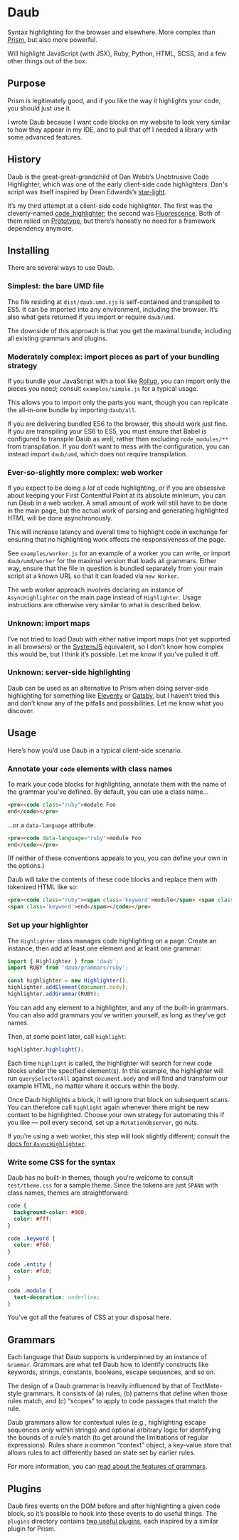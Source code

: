 
# Daub

Syntax highlighting for the browser and elsewhere. More complex than [Prism][], but also more powerful.

Will highlight JavaScript (with JSX), Ruby, Python, HTML, SCSS, and a few other things out of the box.

## Purpose

Prism is legitimately good, and if you like the way it highlights your code, you should just use it.

I wrote Daub because I want code blocks on my website to look very similar to how they appear in my IDE, and to pull that off I needed a library with some advanced features.

## History

Daub is the great-great-grandchild of Dan Webb’s Unobtrusive Code Highlighter, which was one of the early client-side code highlighters. Dan's script was itself inspired by Dean Edwards’s [star-light][].

It’s my third attempt at a client-side code highlighter. The first was the cleverly-named [code_highlighter](https://github.com/savetheclocktower/javascript-stuff/blob/master/code-highlighter/code_highlighter.js); the second was [Fluorescence][]. Both of them relied on [Prototype](http://prototypejs.org/), but there’s honestly no need for a framework dependency anymore.

## Installing

There are several ways to use Daub.

### Simplest: the bare UMD file

The file residing at `dist/daub.umd.cjs` is self-contained and transpiled to ES5. It can be imported into any environment, including the browser. It’s also what gets returned if you import or require `daub/umd`.

The downside of this approach is that you get the maximal bundle, including all existing grammars and plugins.

### Moderately complex: import pieces as part of your bundling strategy

If you bundle your JavaScript with a tool like [Rollup](https://rollupjs.org/), you can import only the pieces you need; consult `examples/simple.js` for a typical usage.

This allows you to import only the parts you want, though you can replicate the all-in-one bundle by importing `daub/all`.

If you are delivering bundled ES6 to the browser, this should work just fine. If you are transpiling your ES6 to ES5, you must ensure that Babel is configured to transpile Daub as well, rather than excluding `node_modules/**` from transpilation. If you don’t want to mess with the configuration, you can instead import `daub/umd`, which does not require transpilation.

### Ever-so-slightly more complex: web worker

If you expect to be doing a _lot_ of code highlighting, or if you are obsessive about keeping your First Contentful Paint at its absolute minimum, you can run Daub in a web worker. A small amount of work will still have to be done in the main page, but the actual work of parsing and generating highlighted HTML will be done asynchronously.

This will increase latency and overall time to highlight code in exchange for ensuring that no highlighting work affects the responsiveness of the page.

See `examples/worker.js` for an example of a worker you can write, or import `daub/umd/worker` for the maximal version that loads all grammars. Either way, ensure that the file in question is bundled separately from your main script at a known URL so that it can loaded via `new Worker`.

The web worker approach involves declaring an instance of `AsyncHighlighter` on the main page instead of `Highlighter`. Usage instructions are otherwise very similar to what is described below.

### Unknown: import maps

I’ve not tried to load Daub with either native import maps (not yet supported in all browsers) or the [SystemJS](https://github.com/systemjs/systemjs) equivalent, so I don’t know how complex this would be, but I think it’s possible. Let me know if you’ve pulled it off.

### Unknown: server-side highlighting

Daub can be used as an alternative to Prism when doing server-side highlighting for something like [Eleventy](https://www.11ty.dev/) or [Gatsby](https://www.gatsbyjs.com/), but I haven’t tried this and don’t know any of the pitfalls and possibilities. Let me know what you discover.


## Usage

Here’s how you’d use Daub in a typical client-side scenario.

### Annotate your `code` elements with class names

To mark your code blocks for highlighting, annotate them with the name of the grammar you’ve defined. By default, you can use a class name…

```html
<pre><code class="ruby">module Foo
end</code></pre>
```

…or a `data-language` attribute.

```html
<pre><code data-language="ruby">module Foo
end</code></pre>
```

(If neither of these conventions appeals to you, you can define your own in the options.)

Daub will take the contents of these code blocks and replace them with tokenized HTML like so:

```html
<pre><code class="ruby"><span class='keyword'>module</span> <span class='module'>Foo</span>
<span class='keyword'>end</span></code></pre>
```

### Set up your highlighter

The `Highlighter` class manages code highlighting on a page. Create an instance, then add at least one element and at least one grammar:

```javascript
import { Highlighter } from 'daub';
import RUBY from 'daub/grammars/ruby';

const highlighter = new Highlighter();
highlighter.addElement(document.body);
highlighter.addGrammar(RUBY);
```

You can add any element to a highlighter, and any of the built-in grammars. You can also add grammars you’ve written yourself, as long as they’ve got names.

Then, at some point later, call `highlight`:

```javascript
highlighter.highlight();
```

Each time `highlight` is called, the highlighter will search for new code blocks under the specified element(s). In this example, the highlighter will run `querySelectorAll` against `document.body` and will find and transform our example HTML, no matter where it occurs within the body.

Once Daub highlights a block, it will ignore that block on subsequent scans. You can therefore call `highlight` again whenever there might be new content to be highlighted. Choose your own strategy for automating this if you like — poll every second, set up a `MutationObserver`, go nuts.

If you’re using a web worker, this step will look slightly different; consult the [docs for `AsyncHighlighter`](./docs/async-highlighter.md).

### Write some CSS for the syntax

Daub has no built-in themes, though you’re welcome to consult `test/theme.css` for a sample theme. Since the tokens are just `SPAN`s with class names, themes are straightforward:

```css
code {
  background-color: #000;
  color: #fff;
}

code .keyword {
  color: #f60;
}

code .entity {
  color: #fc0;
}

code .module {
  text-decoration: underline;
}
```

You’ve got all the features of CSS at your disposal here.

## Grammars

Each language that Daub supports is underpinned by an instance of `Grammar`. Grammars are what tell Daub how to identify constructs like keywords, strings, constants, booleans, escape sequences, and so on.

The design of a Daub grammar is heavily influenced by that of TextMate-style grammars. It consists of (a) rules, (b) patterns that define when those rules match, and (c) “scopes” to apply to code passages that match the rule.

Daub grammars allow for contextual rules (e.g., highlighting escape sequences _only_ within strings) and optional arbitrary logic for identifying the bounds of a rule’s match (to get around the limitiations of regular expressions). Rules share a common “context” object, a key-value store that allows rules to act differently based on state set by earlier rules.

For more information, you can [read about the features of grammars](./docs/grammars.md).

## Plugins

Daub fires events on the DOM before and after highlighting a given code block, so it’s possible to hook into these events to do useful things. The `plugins` directory contains [two useful plugins](./docs/plugins.md), each inspired by a similar plugin for Prism.

[Fluorescence]: https://github.com/savetheclocktower/fluorescence/
[Rollup]: https://rollupjs.org/
[String.raw]: https://developer.mozilla.org/en-US/docs/Web/JavaScript/Reference/Global_Objects/String/raw
[tagged template literal]: https://developer.mozilla.org/en-US/docs/Web/JavaScript/Reference/Template_literals#Tagged_template_literals
[Map]: https://developer.mozilla.org/en-US/docs/Web/JavaScript/Reference/Global_Objects/Map
[star-light]: http://dean.edwards.name/star-light/
[Prism]: https://prismjs.com
[Oniguruma]: https://github.com/kkos/oniguruma
